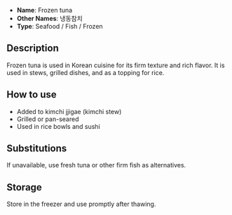 - **Name**: Frozen tuna
- **Other Names**: 냉동참치
- **Type**: Seafood / Fish / Frozen

## Description

Frozen tuna is used in Korean cuisine for its firm texture and rich flavor. It is used in stews, grilled dishes, and as a topping for rice.

## How to use

- Added to kimchi jjigae (kimchi stew)
- Grilled or pan-seared
- Used in rice bowls and sushi

## Substitutions

If unavailable, use fresh tuna or other firm fish as alternatives.

## Storage

Store in the freezer and use promptly after thawing. 